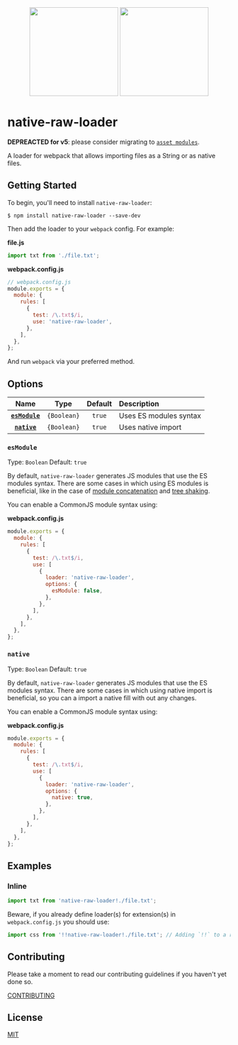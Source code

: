 <div align="center">
  <img width="200" height="200"
    src="https://cdn3.iconfinder.com/data/icons/lexter-flat-colorfull-file-formats/56/raw-256.png">
  <a href="https://github.com/webpack/webpack">
    <img width="200" height="200"
      src="https://webpack.js.org/assets/icon-square-big.svg">
  </a>
</div>

# native-raw-loader

**DEPREACTED for v5**: please consider migrating to [`asset modules`](https://webpack.js.org/guides/asset-modules/).

A loader for webpack that allows importing files as a String or as native files.

## Getting Started

To begin, you'll need to install `native-raw-loader`:

```console
$ npm install native-raw-loader --save-dev
```

Then add the loader to your `webpack` config. For example:

**file.js**

```js
import txt from './file.txt';
```

**webpack.config.js**

```js
// webpack.config.js
module.exports = {
  module: {
    rules: [
      {
        test: /\.txt$/i,
        use: 'native-raw-loader',
      },
    ],
  },
};
```

And run `webpack` via your preferred method.

## Options

|            Name             |    Type     | Default | Description            |
| :-------------------------: | :---------: | :-----: | :--------------------- |
| **[`esModule`](#esmodule)** | `{Boolean}` | `true`  | Uses ES modules syntax |
|   **[`native`](#native)**   | `{Boolean}` | `true`  | Uses native import     |

### `esModule`

Type: `Boolean`
Default: `true`

By default, `native-raw-loader` generates JS modules that use the ES modules syntax.
There are some cases in which using ES modules is beneficial, like in the case of [module concatenation](https://webpack.js.org/plugins/module-concatenation-plugin/) and [tree shaking](https://webpack.js.org/guides/tree-shaking/).

You can enable a CommonJS module syntax using:

**webpack.config.js**

```js
module.exports = {
  module: {
    rules: [
      {
        test: /\.txt$/i,
        use: [
          {
            loader: 'native-raw-loader',
            options: {
              esModule: false,
            },
          },
        ],
      },
    ],
  },
};
```

### `native`

Type: `Boolean`
Default: `true`

By default, `native-raw-loader` generates JS modules that use the ES modules syntax.
There are some cases in which using native import is beneficial, so you can a import a native fill with out any changes.

You can enable a CommonJS module syntax using:

**webpack.config.js**

```js
module.exports = {
  module: {
    rules: [
      {
        test: /\.txt$/i,
        use: [
          {
            loader: 'native-raw-loader',
            options: {
              native: true,
            },
          },
        ],
      },
    ],
  },
};
```

## Examples

### Inline

```js
import txt from 'native-raw-loader!./file.txt';
```

Beware, if you already define loader(s) for extension(s) in `webpack.config.js` you should use:

```js
import css from '!!native-raw-loader!./file.txt'; // Adding `!!` to a request will disable all loaders specified in the configuration
```

## Contributing

Please take a moment to read our contributing guidelines if you haven't yet done so.

[CONTRIBUTING](./.github/CONTRIBUTING.md)

## License

[MIT](./LICENSE)
